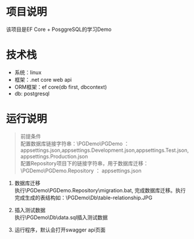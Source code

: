 # 项目说明
该项目是EF Core + PosggreSQL的学习Demo

# 技术栈
* 系统：linux  
* 框架：.net core web api
* ORM框架：ef core(db first, dbcontext)
* db: postgresql

# 运行说明
> 前提条件  
配置数据库链接字符串：\PGDemo\PGDemo ： appsettings.json,appsettings.Development.json,appsettings.Test.json, appsettings.Production.json  
配置Repository项目下的链接字符串，用于数据库迁移：\PGDemo\PGDemo.Repository ： appsettings.json  

1. 数据库迁移  
执行\PGDemo\PGDemo.Repository\migration.bat, 完成数据库迁移。执行完成生成的表结构如：\PGDemo\Db\table-relationship.JPG  

2. 插入测试数据  
执行\PGDemo\Db\data.sql插入测试数据

3. 运行程序，默认会打开swagger api页面  

